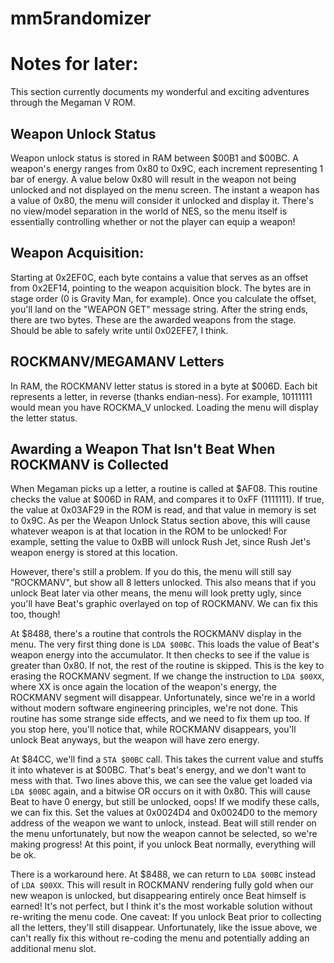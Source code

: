 # mm5randomizer


# Notes for later:
This section currently documents my wonderful and exciting adventures through the Megaman V ROM.

## Weapon Unlock Status
Weapon unlock status is stored in RAM between $00B1 and $00BC. A weapon's energy ranges from 0x80 to 0x9C, each increment representing 1 bar of energy. A value below 0x80 will result in the weapon not being unlocked and not displayed on the menu screen. The instant a weapon has a value of 0x80, the menu will consider it unlocked and display it. There's no view/model separation in the world of NES, so the menu itself is essentially controlling whether or not the player can equip a weapon!

## Weapon Acquisition:
Starting at 0x2EF0C, each byte contains a value that serves as an offset from 0x2EF14, pointing to the weapon acquisition block. The bytes are in stage order (0 is Gravity Man, for example). Once you calculate the offset, you'll land on the "WEAPON GET" message string. After the string ends, there are two bytes. These are the awarded weapons from the stage. Should be able to safely write until 0x02EFE7, I think.

## ROCKMANV/MEGAMANV Letters
In RAM, the ROCKMANV letter status is stored in a byte at $006D. Each bit represents a letter, in reverse (thanks endian-ness). For example, 10111111 would mean you have ROCKMA_V unlocked. Loading the menu will display the letter status.

## Awarding a Weapon That Isn't Beat When ROCKMANV is Collected
When Megaman picks up a letter, a routine is called at $AF08. This routine checks the value at $006D in RAM, and compares it to 0xFF (1111111). If true, the value at 0x03AF29 in the ROM is read, and that value in memory is set to 0x9C. As per the Weapon Unlock Status section above, this will cause whatever weapon is at that location in the ROM to be unlocked! For example, setting the value to 0xBB will unlock Rush Jet, since Rush Jet's weapon energy is stored at this location.

However, there's still a problem. If you do this, the menu will still say "ROCKMANV", but show all 8 letters unlocked. This also means that if you unlock Beat later via other means, the menu will look pretty ugly, since you'll have Beat's graphic overlayed on top of ROCKMANV. We can fix this too, though!

At $8488, there's a routine that controls the ROCKMANV display in the menu. The very first thing done is `LDA $00BC`. This loads the value of Beat's weapon energy into the accumulator. It then checks to see if the value is greater than 0x80. If not, the rest of the routine is skipped. This is the key to erasing the ROCKMANV segment. If we change the instruction to `LDA $00XX`, where XX is once again the location of the weapon's energy, the ROCKMANV segment will disappear. Unfortunately, since we're in a world without modern software engineering principles, we're not done. This routine has some strange side effects, and we need to fix them up too. If you stop here, you'll notice that, while ROCKMANV disappears, you'll unlock Beat anyways, but the weapon will have zero energy.

At $84CC, we'll find a `STA $00BC` call. This takes the current value and stuffs it into whatever is at $00BC. That's beat's energy, and we don't want to mess with that. Two lines above this, we can see the value get loaded via `LDA $00BC` again, and a bitwise OR occurs on it with 0x80. This will cause Beat to have 0 energy, but still be unlocked, oops! If we modify these calls, we can fix this. Set the values at 0x0024D4 and 0x0024D0 to the memory address of the weapon we want to unlock, instead. Beat will still render on the menu unfortunately, but now the weapon cannot be selected, so we're making progress! At this point, if you unlock Beat normally, everything will be ok.

There is a workaround here. At $8488, we can return to `LDA $00BC` instead of `LDA $00XX`. This will result in ROCKMANV rendering fully gold when our new weapon is unlocked, but disappearing entirely once Beat himself is earned! It's not perfect, but I think it's the most workable solution without re-writing the menu code. One caveat: If you unlock Beat prior to collecting all the letters, they'll still disappear. Unfortunately, like the issue above, we can't really fix this without re-coding the menu and potentially adding an additional menu slot.